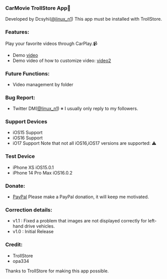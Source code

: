### CarMovie TrollStore App🎉

Developed by Dcsyhi([@linux_n1](https://twitter.com/linux_n1/))
This app must be installed with TrollStore.

### Features:
 Play your favorite videos through CarPlay.📹
* Demo [video](https://x.com/linux_n1/status/1736051373530357830)
* Demo video of how to customize video: [video2](https://x.com/linux_n1/status/1736050850848780728) 

### Future Functions:
* Video management by folder

### Bug Report:
* Twitter DM([@linux_n1](https://twitter.com/linux_n1/))
※ I usually only reply to my followers.
### Support Devices
* iOS15 Support
* iOS16 Support
* iO17 Support
     Note that not all iOS16,iOS17 versions are supported: ⚠️

### Test Device
* iPhone XS iOS15.0.1
* iPhone 14 Pro Max iOS16.0.2

### Donate:
* [PayPal](https://www.paypal.me/DevDcsyhi)
Please make a PayPal donation, it will keep me motivated.

### Correction details:
* v1.1 : Fixed a problem that images are not displayed correctly for left-hand drive vehicles.
* v1.0 : Initial Release

### Credit:
* TrollStore
* opa334

Thanks to TrollStore for making this app possible.
